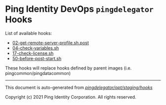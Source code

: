 
# Ping Identity DevOps `pingdelegator` Hooks
List of available hooks:
* [02-get-remote-server-profile.sh.post](02-get-remote-server-profile.sh.post.md)
* [04-check-variables.sh](04-check-variables.sh.md)
* [17-check-license.sh](17-check-license.sh.md)
* [50-before-post-start.sh](50-before-post-start.sh.md)

These hooks will replace hooks defined by parent images (i.e. pingcommon/pingdatacommon)

---
This document is auto-generated from _[pingdelegator/opt/staging/hooks](https://github.com/pingidentity/pingidentity-docker-builds/blob/master/pingdelegator/opt/staging/hooks)_

Copyright (c) 2021 Ping Identity Corporation. All rights reserved.
